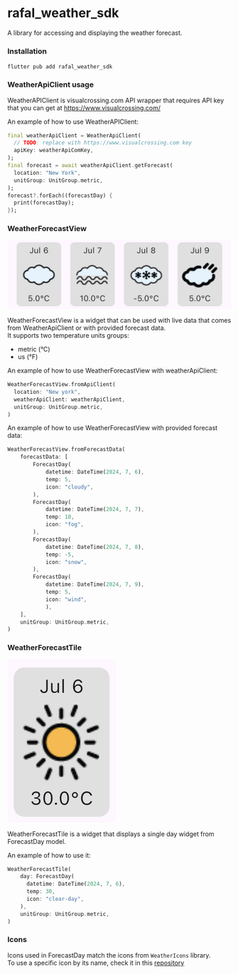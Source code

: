 # rafal_weather_sdk

A library for accessing and displaying the weather forecast.

### Installation
```
flutter pub add rafal_weather_sdk
```

### WeatherApiClient usage

WeatherAPIClient is visualcrossing.com API wrapper that requires API key that you can get at https://www.visualcrossing.com/

An example of how to use WeatherAPIClient:
```dart
final weatherApiClient = WeatherApiClient(
  // TODO: replace with https://www.visualcrossing.com key
  apiKey: weatherApiComKey,
);
final forecast = await weatherApiClient.getForecast(
  location: "New York", 
  unitGroup: UnitGroup.metric,
);
forecast?.forEach((forecastDay) {
  print(forecastDay);
});
```


### WeatherForecastView
![](https://raw.githubusercontent.com/rafalbednarczuk/rafal_weather_sdk/master/images/view.jpg)

WeatherForecastView is a widget that can be used with live data that comes from WeatherApiClient
or with provided forecast data.  
It supports two temperature units groups:
- metric (°C)
- us (°F)

An example of how to use WeatherForecastView with weatherApiClient:
```dart
WeatherForecastView.fromApiClient(
  location: "New york",
  weatherApiClient: weatherApiClient,
  unitGroup: UnitGroup.metric,
)
```

An example of how to use WeatherForecastView with provided forecast data:
```dart
WeatherForecastView.fromForecastData(
    forecastData: [
        ForecastDay(
            datetime: DateTime(2024, 7, 6),
            temp: 5,
            icon: "cloudy",
        ),
        ForecastDay(
            datetime: DateTime(2024, 7, 7),
            temp: 10,
            icon: "fog",
        ),
        ForecastDay(
            datetime: DateTime(2024, 7, 8),
            temp: -5,
            icon: "snow",
        ),
        ForecastDay(
            datetime: DateTime(2024, 7, 9),
            temp: 5,
            icon: "wind",
            ),
    ],
    unitGroup: UnitGroup.metric,
)
```

### WeatherForecastTile
![](https://raw.githubusercontent.com/rafalbednarczuk/rafal_weather_sdk/master/images/single.jpg)

WeatherForecastTile is a widget that displays a single day widget from ForecastDay model.

An example of how to use it:
```dart
WeatherForecastTile(
    day: ForecastDay(
      datetime: DateTime(2024, 7, 6),
      temp: 30,
      icon: "clear-day",
    ),
    unitGroup: UnitGroup.metric,
)
```


### Icons

Icons used in ForecastDay match the icons from `WeatherIcons` library.  
To use a specific icon by its name, check it in this [repository](https://github.com/visualcrossing/WeatherIcons/tree/main/PNG/1st%20Set%20-%20Color) 